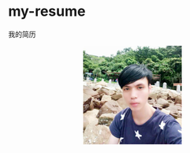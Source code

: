 # my-resume
我的简历

<div align="center">    
<img src="./jie.png" width = "200" height = "200" alt="彭泳杰" align=center />
</div>

